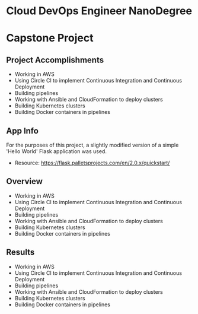 # Cloud DevOps Engineer NanoDegree 
# Capstone Project

## Project Accomplishments

- Working in AWS
- Using Circle CI to implement Continuous Integration and Continuous Deployment
- Building pipelines
- Working with Ansible and CloudFormation to deploy clusters
- Building Kubernetes clusters
- Building Docker containers in pipelines

## App Info

For the purposes of this project, a slightly modified version of a simple 'Hello World' Flask application was used.
- Resource: https://flask.palletsprojects.com/en/2.0.x/quickstart/

## Overview

- Working in AWS
- Using Circle CI to implement Continuous Integration and Continuous Deployment
- Building pipelines
- Working with Ansible and CloudFormation to deploy clusters
- Building Kubernetes clusters
- Building Docker containers in pipelines

## Results

- Working in AWS
- Using Circle CI to implement Continuous Integration and Continuous Deployment
- Building pipelines
- Working with Ansible and CloudFormation to deploy clusters
- Building Kubernetes clusters
- Building Docker containers in pipelines